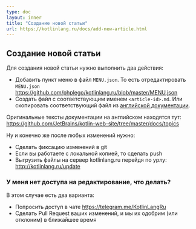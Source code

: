 ```yaml
---
type: doc
layout: inner
title: "Создание новой статьи"
url: https://kotlinlang.ru/docs/add-new-article.html
---
```


## Создание новой статьи

Для создания новой статьи нужно выполнить два действия:

* Добавить пункт меню в файл `MENU.json`. То есть отредактировать `MENU.json` https://github.com/phplego/kotlinlang.ru/blob/master/MENU.json 
* Создать файл с соответствующим именем `<article-id>.md`. Или скопировать соответствующий файл из [английской документации](https://github.com/JetBrains/kotlin-web-site/tree/master/docs/topics).

Оригинальные тексты документации на английском находятся тут:
https://github.com/JetBrains/kotlin-web-site/tree/master/docs/topics

Ну и конечно же после любых изменений нужно:
* Сделать фиксацию изменений в git
* Если вы работаете с локальной копией, то сделать push
* Выгрузить файлы на сервер kotlinlang.ru перейдя по урлу: http://kotlinlang.ru/update


### У меня нет доступа на редактирование, что делать?

В этом случае есть два варианта:
* Попросить доступ в чате https://telegram.me/KotlinLangRu
* Сделать Pull Request ваших изменений, и мы их одобрим (или отклоним) в ближайшее время
